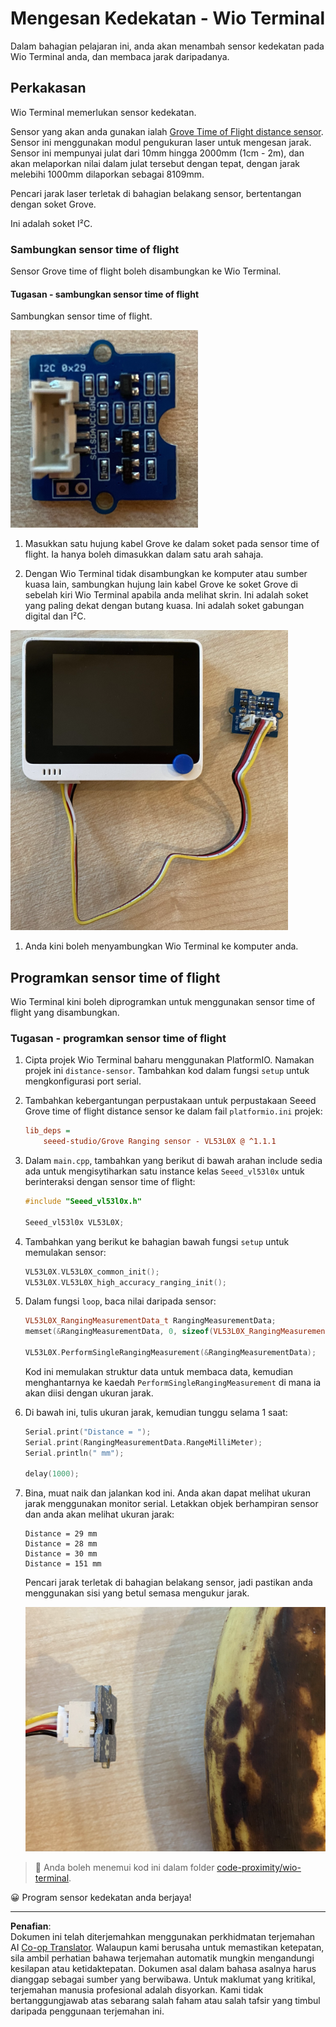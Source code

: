 <!--
CO_OP_TRANSLATOR_METADATA:
{
  "original_hash": "288aebb0c59f7be1d2719b8f9660a313",
  "translation_date": "2025-08-27T21:20:30+00:00",
  "source_file": "4-manufacturing/lessons/4-trigger-fruit-detector/wio-terminal-proximity.md",
  "language_code": "ms"
}
-->
# Mengesan Kedekatan - Wio Terminal

Dalam bahagian pelajaran ini, anda akan menambah sensor kedekatan pada Wio Terminal anda, dan membaca jarak daripadanya.

## Perkakasan

Wio Terminal memerlukan sensor kedekatan.

Sensor yang akan anda gunakan ialah [Grove Time of Flight distance sensor](https://www.seeedstudio.com/Grove-Time-of-Flight-Distance-Sensor-VL53L0X.html). Sensor ini menggunakan modul pengukuran laser untuk mengesan jarak. Sensor ini mempunyai julat dari 10mm hingga 2000mm (1cm - 2m), dan akan melaporkan nilai dalam julat tersebut dengan tepat, dengan jarak melebihi 1000mm dilaporkan sebagai 8109mm.

Pencari jarak laser terletak di bahagian belakang sensor, bertentangan dengan soket Grove.

Ini adalah soket I²C.

### Sambungkan sensor time of flight

Sensor Grove time of flight boleh disambungkan ke Wio Terminal.

#### Tugasan - sambungkan sensor time of flight

Sambungkan sensor time of flight.

![Sensor Grove time of flight](../../../../../translated_images/grove-time-of-flight-sensor.d82ff2165bfded9f485de54d8d07195a6270a602696825fca19f629ddfe94e86.ms.png)

1. Masukkan satu hujung kabel Grove ke dalam soket pada sensor time of flight. Ia hanya boleh dimasukkan dalam satu arah sahaja.

1. Dengan Wio Terminal tidak disambungkan ke komputer atau sumber kuasa lain, sambungkan hujung lain kabel Grove ke soket Grove di sebelah kiri Wio Terminal apabila anda melihat skrin. Ini adalah soket yang paling dekat dengan butang kuasa. Ini adalah soket gabungan digital dan I²C.

![Sensor Grove time of flight disambungkan ke soket sebelah kiri](../../../../../translated_images/wio-time-of-flight-sensor.c4c182131d2ea73df67febd004dc0313d271013d016be9c47e7da4d77c6c20a8.ms.png)

1. Anda kini boleh menyambungkan Wio Terminal ke komputer anda.

## Programkan sensor time of flight

Wio Terminal kini boleh diprogramkan untuk menggunakan sensor time of flight yang disambungkan.

### Tugasan - programkan sensor time of flight

1. Cipta projek Wio Terminal baharu menggunakan PlatformIO. Namakan projek ini `distance-sensor`. Tambahkan kod dalam fungsi `setup` untuk mengkonfigurasi port serial.

1. Tambahkan kebergantungan perpustakaan untuk perpustakaan Seeed Grove time of flight distance sensor ke dalam fail `platformio.ini` projek:

    ```ini
    lib_deps =
        seeed-studio/Grove Ranging sensor - VL53L0X @ ^1.1.1
    ```

1. Dalam `main.cpp`, tambahkan yang berikut di bawah arahan include sedia ada untuk mengisytiharkan satu instance kelas `Seeed_vl53l0x` untuk berinteraksi dengan sensor time of flight:

    ```cpp
    #include "Seeed_vl53l0x.h"
    
    Seeed_vl53l0x VL53L0X;
    ```

1. Tambahkan yang berikut ke bahagian bawah fungsi `setup` untuk memulakan sensor:

    ```cpp
    VL53L0X.VL53L0X_common_init();
    VL53L0X.VL53L0X_high_accuracy_ranging_init();
    ```

1. Dalam fungsi `loop`, baca nilai daripada sensor:

    ```cpp
    VL53L0X_RangingMeasurementData_t RangingMeasurementData;
    memset(&RangingMeasurementData, 0, sizeof(VL53L0X_RangingMeasurementData_t));

    VL53L0X.PerformSingleRangingMeasurement(&RangingMeasurementData);
    ```

    Kod ini memulakan struktur data untuk membaca data, kemudian menghantarnya ke kaedah `PerformSingleRangingMeasurement` di mana ia akan diisi dengan ukuran jarak.

1. Di bawah ini, tulis ukuran jarak, kemudian tunggu selama 1 saat:

    ```cpp
    Serial.print("Distance = ");
    Serial.print(RangingMeasurementData.RangeMilliMeter);
    Serial.println(" mm");

    delay(1000);
    ```

1. Bina, muat naik dan jalankan kod ini. Anda akan dapat melihat ukuran jarak menggunakan monitor serial. Letakkan objek berhampiran sensor dan anda akan melihat ukuran jarak:

    ```output
    Distance = 29 mm
    Distance = 28 mm
    Distance = 30 mm
    Distance = 151 mm
    ```

    Pencari jarak terletak di bahagian belakang sensor, jadi pastikan anda menggunakan sisi yang betul semasa mengukur jarak.

    ![Pencari jarak di bahagian belakang sensor time of flight menghala ke arah pisang](../../../../../translated_images/time-of-flight-banana.079921ad8b1496e4525dc26b4cdc71a076407aba3e72ba113ba2e38febae92c5.ms.png)

> 💁 Anda boleh menemui kod ini dalam folder [code-proximity/wio-terminal](../../../../../4-manufacturing/lessons/4-trigger-fruit-detector/code-proximity/wio-terminal).

😀 Program sensor kedekatan anda berjaya!

---

**Penafian**:  
Dokumen ini telah diterjemahkan menggunakan perkhidmatan terjemahan AI [Co-op Translator](https://github.com/Azure/co-op-translator). Walaupun kami berusaha untuk memastikan ketepatan, sila ambil perhatian bahawa terjemahan automatik mungkin mengandungi kesilapan atau ketidaktepatan. Dokumen asal dalam bahasa asalnya harus dianggap sebagai sumber yang berwibawa. Untuk maklumat yang kritikal, terjemahan manusia profesional adalah disyorkan. Kami tidak bertanggungjawab atas sebarang salah faham atau salah tafsir yang timbul daripada penggunaan terjemahan ini.